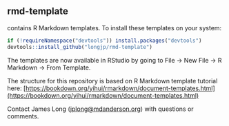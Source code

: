 ## rmd-template


contains R Markdown templates. To install these templates on your system:

``` r
if (!requireNamespace("devtools")) install.packages("devtools")
devtools::install_github("longjp/rmd-template")
```

The templates are now available in RStudio by going to File -> New File -> R Markdown -> From Template. 

The structure for this repository is based on R Markdown template tutorial here: [https://bookdown.org/yihui/rmarkdown/document-templates.html](https://bookdown.org/yihui/rmarkdown/document-templates.html)

Contact James Long (jplong@mdanderson.org) with questions or comments.



